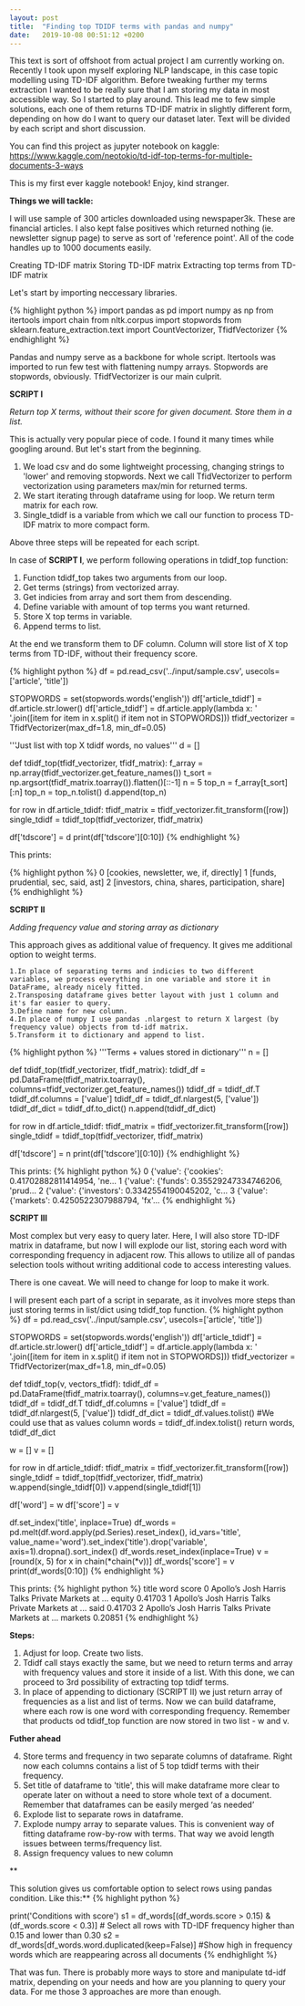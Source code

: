 ```yaml
---
layout: post
title:  "Finding top TDIDF terms with pandas and numpy"
date:   2019-10-08 00:51:12 +0200
---
```

This text is sort of offshoot from actual project I am currently working on. Recently I took upon myself exploring NLP landscape, in this case topic modelling using TD-IDF algorithm. Before tweaking further my terms extraction I wanted to be really sure that I am storing my data in most accessible way. So I started to play around. This lead me to few simple solutions, each one of them returns TD-IDF matrix in slightly different form, depending on how do I want to query our dataset later. Text will be divided by each script and short discussion.

You can find this project as jupyter notebook on kaggle: <https://www.kaggle.com/neotokio/td-idf-top-terms-for-multiple-documents-3-ways>

This is my first ever kaggle notebook! Enjoy, kind stranger.

**Things we will tackle:**

I will use sample of 300 articles downloaded using newspaper3k. These are financial articles. I also kept false positives which returned nothing (ie. newsletter signup page) to serve as sort of 'reference point'. All of the code handles up to 1000 documents easily.

Creating TD-IDF matrix
Storing TD-IDF matrix
Extracting top terms from TD-IDF matrix

Let's start by importing neccessary libraries.

{% highlight python %}
import pandas as pd
import numpy as np
from itertools import chain
from nltk.corpus import stopwords
from sklearn.feature_extraction.text import CountVectorizer, TfidfVectorizer
{% endhighlight %}


Pandas and numpy serve as a backbone for whole script. Itertools was imported to run few test with flattening numpy arrays. Stopwords are stopwords, obviously. TfidfVectorizer is our main culprit.

**SCRIPT I**

*Return top X terms, without their score for given document. Store them in a list.*

This is actually very popular piece of code. I found it many times while googling around. But let's start from the beginning.

1. We load csv and do some lightweight processing, changing strings to 'lower' and removing stopwords. Next we call TfidVectorizer to perform vectorization using parameters max/min for returned terms.
2. We start iterating through dataframe using for loop. We return term matrix for each row.
3. Single_tdidf is a variable from which we call our function to process TD-IDF matrix to more compact form.

Above three steps will be repeated for each script.

In case of **SCRIPT I**, we perform following operations in tdidf_top function:

1. Function tdidf_top takes two arguments from our loop.
2. Get terms (strings) from vectorized array.
3. Get indicies from array and sort them from descending.
4. Define variable with amount of top terms you want returned.
5. Store X top terms in variable.
6. Append terms to list.

At the end we transform them to DF column. Column will store list of X top terms from TD-IDF, without their frequency score.

{% highlight python %}
df = pd.read_csv('../input/sample.csv', usecols=['article', 'title'])

STOPWORDS = set(stopwords.words('english'))
df['article_tdidf'] = df.article.str.lower()
df['article_tdidf'] = df.article.apply(lambda x: ' '.join([item for item in x.split() if item not in STOPWORDS]))
tfidf_vectorizer = TfidfVectorizer(max_df=1.8, min_df=0.05)

'''Just list with top X tdidf words, no values'''
d = []

def tdidf_top(tfidf_vectorizer, tfidf_matrix):
    f_array = np.array(tfidf_vectorizer.get_feature_names())
    t_sort = np.argsort(tfidf_matrix.toarray()).flatten()[::-1]
    n = 5
    top_n = f_array[t_sort][:n]
    top_n = top_n.tolist()
    d.append(top_n)

for row in df.article_tdidf:
    tfidf_matrix = tfidf_vectorizer.fit_transform([row])
    single_tdidf = tdidf_top(tfidf_vectorizer, tfidf_matrix)

df['tdscore'] = d
print(df['tdscore'][0:10])
{% endhighlight %}

This prints:

{% highlight python %}
0             [cookies, newsletter, we, if, directly]
1                 [funds, prudential, sec, said, ast]
2    [investors, china, shares, participation, share]
{% endhighlight %}

**SCRIPT II**

*Adding frequency value and storing array as dictionary*

This approach gives as additional value of frequency. It gives me additional option to weight terms.

    1.In place of separating terms and indicies to two different variables, we process everything in one variable and store it in DataFrame, already nicely fitted.
    2.Transposing dataframe gives better layout with just 1 column and it's far easier to query.
    3.Define name for new column.
    4.In place of numpy I use pandas .nlargest to return X largest (by frequency value) objects from td-idf matrix.
    5.Transform it to dictionary and append to list.
{% highlight python %}
'''Terms + values stored in dictionary'''
n = []

def tdidf_top(tfidf_vectorizer, tfidf_matrix):
    tdidf_df = pd.DataFrame(tfidf_matrix.toarray(), columns=tfidf_vectorizer.get_feature_names())
    tdidf_df = tdidf_df.T
    tdidf_df.columns = ['value']
    tdidf_df = tdidf_df.nlargest(5, ['value'])
    tdidf_df_dict = tdidf_df.to_dict()
    n.append(tdidf_df_dict)

for row in df.article_tdidf:
    tfidf_matrix = tfidf_vectorizer.fit_transform([row])
    single_tdidf = tdidf_top(tfidf_vectorizer, tfidf_matrix)

df['tdscore'] = n
print(df['tdscore'][0:10])
{% endhighlight %}

This prints:
{% highlight python %}
0    {'value': {'cookies': 0.41702882811414954, 'ne...
1    {'value': {'funds': 0.35529247334746206, 'prud...
2    {'value': {'investors': 0.3342554190045202, 'c...
3    {'value': {'markets': 0.4250522307988794, 'fx'...
{% endhighlight %}

**SCRIPT III**

Most complex but very easy to query later. Here, I will also store TD-IDF matrix in dataframe, but now I will explode our list, storing each word with corresponding frequency in adjacent row. This allows to utilize all of pandas selection tools without writing additional code to access interesting values.

There is one caveat. We will need to change for loop to make it work.

I will present each part of a script in separate, as it involves more steps than just storing terms in list/dict using tdidf_top function.
{% highlight python %}
df = pd.read_csv('../input/sample.csv', usecols=['article', 'title'])

STOPWORDS = set(stopwords.words('english'))
df['article_tdidf'] = df.article.str.lower()
df['article_tdidf'] = df.article.apply(lambda x: ' '.join([item for item in x.split() if item not in STOPWORDS]))
tfidf_vectorizer = TfidfVectorizer(max_df=1.8, min_df=0.05)

def tdidf_top(v, vectors_tfidf):
    tdidf_df = pd.DataFrame(tfidf_matrix.toarray(), columns=v.get_feature_names())
    tdidf_df = tdidf_df.T
    tdidf_df.columns = ['value']
    tdidf_df = tdidf_df.nlargest(5, ['value'])
    tdidf_df_dict = tdidf_df.values.tolist() #We could use that as values column
    words = tdidf_df.index.tolist()
    return words, tdidf_df_dict

w = []
v = []

for row in df.article_tdidf:
    tfidf_matrix = tfidf_vectorizer.fit_transform([row])
    single_tdidf = tdidf_top(tfidf_vectorizer, tfidf_matrix)
    w.append(single_tdidf[0])
    v.append(single_tdidf[1])
    
df['word'] = w
df['score'] = v

df.set_index('title', inplace=True)
df_words = pd.melt(df.word.apply(pd.Series).reset_index(), id_vars='title', value_name='word').set_index('title').drop('variable', axis=1).dropna().sort_index()
df_words.reset_index(inplace=True)
v = [round(x, 5) for x in chain(*chain(*v))]
df_words['score'] = v
print(df_words[0:10])
{% endhighlight %}

This prints:
{% highlight python %}
                                               title        word    score
0  Apollo’s Josh Harris Talks Private Markets at ...      equity  0.41703
1  Apollo’s Josh Harris Talks Private Markets at ...        said  0.41703
2  Apollo’s Josh Harris Talks Private Markets at ...     markets  0.20851
{% endhighlight %}

**Steps:**

1. Adjust for loop. Create two lists.
2. Tdidf call stays exactly the same, but we need to return terms and array with frequency values and store it inside of a list. With this done, we can proceed to 3rd possibility of extracting top tdidf terms.
3. In place of appending to dictionary (SCRIPT II) we just return array of frequencies as a list and list of terms. Now we can build dataframe, where each row is one word with corresponding frequency. Remember that products od tdidf_top function are now stored in two list - w and v.

**Futher ahead**

4. Store terms and frequency in two separate columns of dataframe. Right now each columns contains a list of 5 top tdidf terms with their frequency.
5. Set title of dataframe to 'title', this will make dataframe more clear to operate later on without a need to store whole text of a document. Remember that dataframes can be easily merged ‘as needed’
6. Explode list to separate rows in dataframe.
7. Explode numpy array to separate values. This is convenient way of fitting dataframe row-by-row with terms. That way we avoid length issues between terms/frequency list.
8. Assign frequency values to new column

**

This solution gives us comfortable option to select rows using pandas condition. Like this:**
{% highlight python %}


print('Conditions with score')
s1 = df_words[(df_words.score > 0.15) & (df_words.score < 0.3)] # Select all rows with TD-IDF frequency higher than 0.15 and lower than 0.30
s2 = df_words[df_words.word.duplicated(keep=False)] #Show high in frequency words which are reappearing across all documents
{% endhighlight %}

That was fun. There is probably more ways to store and manipulate td-idf matrix, depending on your needs and how are you planning to query your data. For me those 3 approaches are more than enough.
